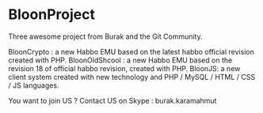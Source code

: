 BloonProject
============

Three awesome project from Burak and the Git Community.

BloonCrypto : a new Habbo EMU based on the latest habbo official revision created with PHP.
BloonOldShcool : a new Habbo EMU based on the revision 18 of official habbo revision, created with PHP.
BloonJS: a new client system created with new technology and PHP / MySQL / HTML / CSS / JS languages.

You want to join US ? Contact US on Skype : burak.karamahmut

